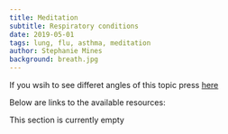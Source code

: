 ```yaml
---
title: Meditation
subtitle: Respiratory conditions
date: 2019-05-01
tags: lung, flu, asthma, meditation
author: Stephanie Mines
background: breath.jpg
---
```


If you wsih to see differet angles of this topic press [here](/topics/Respiration/topic-text.html)

Below are links to the available resources:

This section is currently empty
